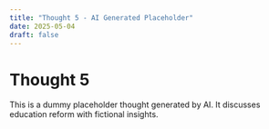 ```yaml
---
title: "Thought 5 - AI Generated Placeholder"
date: 2025-05-04
draft: false
---
```


# Thought 5

This is a dummy placeholder thought generated by AI. It discusses education reform with fictional insights.
